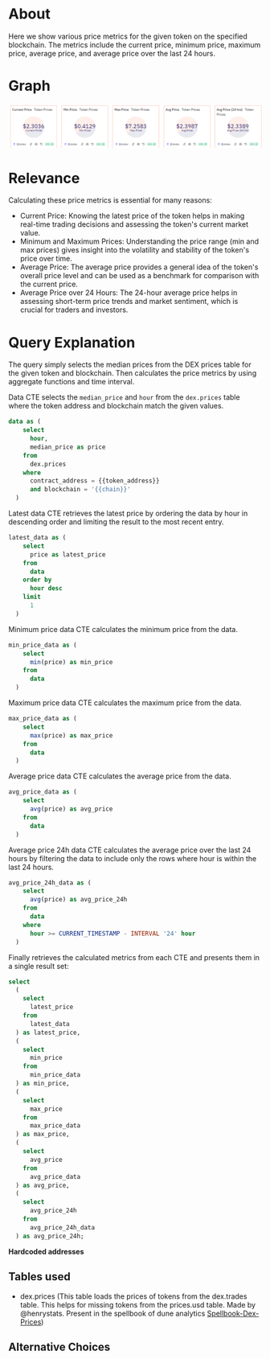 # About

Here we show various price metrics for the given token on the specified blockchain. The metrics include the current price, minimum price, maximum price, average price, and average price over the last 24 hours.

# Graph

![tokenPrices](token-prices.png)

# Relevance

Calculating these price metrics is essential for many reasons:

- Current Price: Knowing the latest price of the token helps in making real-time trading decisions and assessing the token's current market value.
- Minimum and Maximum Prices: Understanding the price range (min and max prices) gives insight into the volatility and stability of the token's price over time.
- Average Price: The average price provides a general idea of the token's overall price level and can be used as a benchmark for comparison with the current price.
- Average Price over 24 Hours: The 24-hour average price helps in assessing short-term price trends and market sentiment, which is crucial for traders and investors.

# Query Explanation

The query simply selects the median prices from the DEX prices table for the given token and blockchain. Then calculates the price metrics by using aggregate functions and time interval.

Data CTE selects the `median_price` and `hour` from the `dex.prices` table where the token address and blockchain match the given values.

```sql
data as (
    select
      hour,
      median_price as price
    from
      dex.prices
    where
      contract_address = {{token_address}}
      and blockchain = '{{chain}}'
  )
```

Latest data CTE retrieves the latest price by ordering the data by hour in descending order and limiting the result to the most recent entry.

```sql
latest_data as (
    select
      price as latest_price
    from
      data
    order by
      hour desc
    limit
      1
  )
```

Minimum price data CTE calculates the minimum price from the data.

```sql
min_price_data as (
    select
      min(price) as min_price
    from
      data
  )
```

Maximum price data CTE calculates the maximum price from the data.

```sql
max_price_data as (
    select
      max(price) as max_price
    from
      data
  )
```

Average price data CTE calculates the average price from the data.

```sql
avg_price_data as (
    select
      avg(price) as avg_price
    from
      data
  )
```

Average price 24h data CTE calculates the average price over the last 24 hours by filtering the data to include only the rows where hour is within the last 24 hours.

```sql
avg_price_24h_data as (
    select
      avg(price) as avg_price_24h
    from
      data
    where
      hour >= CURRENT_TIMESTAMP - INTERVAL '24' hour
  )
```

Finally retrieves the calculated metrics from each CTE and presents them in a single result set:

```sql
select
  (
    select
      latest_price
    from
      latest_data
  ) as latest_price,
  (
    select
      min_price
    from
      min_price_data
  ) as min_price,
  (
    select
      max_price
    from
      max_price_data
  ) as max_price,
  (
    select
      avg_price
    from
      avg_price_data
  ) as avg_price,
  (
    select
      avg_price_24h
    from
      avg_price_24h_data
  ) as avg_price_24h;
```

**Hardcoded addresses**

## Tables used

- dex.prices (This table loads the prices of tokens from the dex.trades table. This helps for missing tokens from the prices.usd table. Made by @henrystats. Present in the spellbook of dune analytics [Spellbook-Dex-Prices](https://github.com/duneanalytics/spellbook/blob/main/models/dex/dex_schema.yml))

## Alternative Choices
